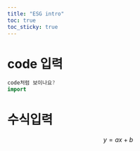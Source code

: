 ```yaml
---
title: "ESG intro"
toc: true
toc_sticky: true
---
```


# code 입력

~~~java
code처럼 보이나요?
import
~~~

# 수식입력
$$
y= ax+b
$$
